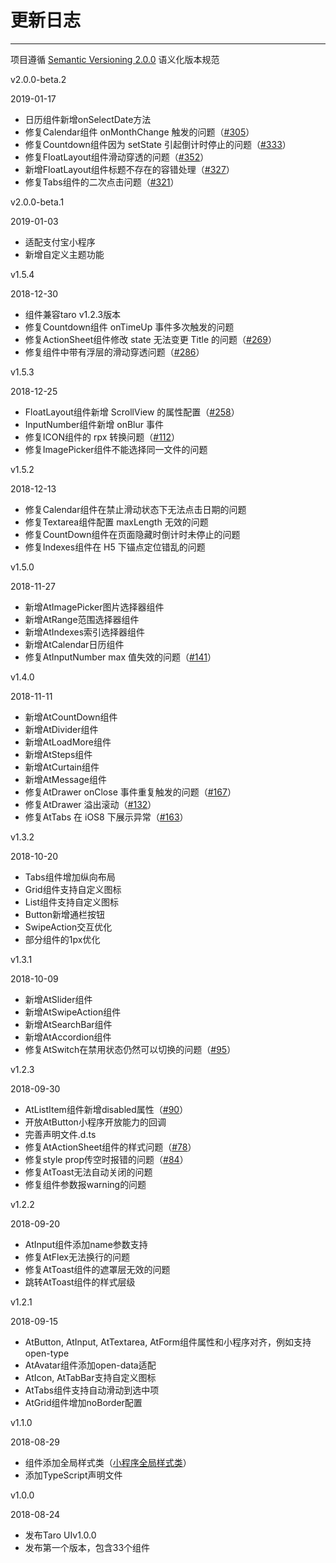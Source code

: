 
# 更新日志

----

项目遵循 [Semantic Versioning 2.0.0](http://semver.org/lang/zh-CN/) 语义化版本规范

<div class="row changelog">
  <div class="at-timeline">
    <div class="at-timeline__item at-timeline__item--default">
      <div class="at-timeline__tail"></div>
      <div class="at-timeline__dot"></div>
      <div class="at-timeline__content">
        <p class="head">v2.0.0-beta.2</p>
        <p class="time">
          <span>2019-01-17</span>
        </p>
        <ul class="content">
          <li>日历组件新增<span>onSelectDate</span>方法</li>
          <li>修复<span>Calendar</span>组件 onMonthChange 触发的问题（<a href="https://github.com/NervJS/taro-ui/issues/305">#305</a>）</li>
          <li>修复<span>Countdown</span>组件因为 setState 引起倒计时停止的问题（<a href="https://github.com/NervJS/taro-ui/issues/333">#333</a>）</li>
          <li>修复<span>FloatLayout</span>组件滑动穿透的问题（<a href="https://github.com/NervJS/taro-ui/issues/352">#352</a>）</li>
          <li>新增<span>FloatLayout</span>组件标题不存在的容错处理（<a href="https://github.com/NervJS/taro-ui/issues/327">#327</a>）</li>
          <li>修复<span>Tabs</span>组件的二次点击问题（<a href="https://github.com/NervJS/taro-ui/issues/321">#321</a>）</li>
        </ul>
      </div>
    </div>
    <div class="at-timeline__item at-timeline__item--custom at-timeline__item--error">
      <div class="at-timeline__tail"></div>
      <div class="at-timeline__dot">
        <i class="icon icon-award"></i>
      </div>
      <div class="at-timeline__content">
        <p class="head">v2.0.0-beta.1</p>
        <p class="time">
          <span>2019-01-03</span>
        </p>
        <ul class="content">
          <li>适配<span>支付宝小程序</span></li>
          <li>新增<span>自定义主题</span>功能</li>
        </ul>
      </div>
    </div>
    <div class="at-timeline__item at-timeline__item--default">
      <div class="at-timeline__tail"></div>
      <div class="at-timeline__dot"></div>
      <div class="at-timeline__content">
        <p class="head">v1.5.4</p>
        <p class="time">
          <span>2018-12-30</span>
        </p>
        <ul class="content">
          <li>组件兼容<span>taro v1.2.3</span>版本</li>
          <li>修复<span>Countdown</span>组件 onTimeUp 事件多次触发的问题</li>
          <li>修复<span>ActionSheet</span>组件修改 state 无法变更 Title 的问题（<a href="https://github.com/NervJS/taro-ui/issues/269">#269</a>）</li>
          <li>修复组件中带有浮层的滑动穿透问题（<a href="https://github.com/NervJS/taro-ui/issues/286">#286</a>）</li>
        </ul>
      </div>
    </div>
    <div class="at-timeline__item at-timeline__item--default">
      <div class="at-timeline__tail"></div>
      <div class="at-timeline__dot"></div>
      <div class="at-timeline__content">
        <p class="head">v1.5.3</p>
        <p class="time">
          <span>2018-12-25</span>
        </p>
        <ul class="content">
          <li><span>FloatLayout</span>组件新增 ScrollView 的属性配置（<a href="https://github.com/NervJS/taro-ui/issues/258">#258</a>）</li>
          <li><span>InputNumber</span>组件新增 onBlur 事件</li>
          <li>修复<span>ICON</span>组件的 rpx 转换问题（<a href="https://github.com/NervJS/taro-ui/issues/112">#112</a>）</li>
          <li>修复<span>ImagePicker</span>组件不能选择同一文件的问题</li>
        </ul>
      </div>
    </div>
    <div class="at-timeline__item at-timeline__item--default">
      <div class="at-timeline__tail"></div>
      <div class="at-timeline__dot"></div>
      <div class="at-timeline__content">
        <p class="head">v1.5.2</p>
        <p class="time">
          <span>2018-12-13</span>
        </p>
        <ul class="content">
          <li>修复<span>Calendar</span>组件在禁止滑动状态下无法点击日期的问题</li>
          <li>修复<span>Textarea</span>组件配置 maxLength 无效的问题</li>
          <li>修复<span>CountDown</span>组件在页面隐藏时倒计时未停止的问题</li>
          <li>修复<span>Indexes</span>组件在 H5 下锚点定位错乱的问题</li>
        </ul>
      </div>
    </div>
    <div class="at-timeline__item at-timeline__item--custom at-timeline__item--error">
      <div class="at-timeline__tail"></div>
      <div class="at-timeline__dot">
        <i class="icon icon-award"></i>
      </div>
      <div class="at-timeline__content">
        <p class="head">v1.5.0</p>
        <p class="time">
          <span>2018-11-27</span>
        </p>
        <ul class="content">
          <li>新增<span>AtImagePicker</span>图片选择器组件</li>
          <li>新增<span>AtRange</span>范围选择器组件</li>
          <li>新增<span>AtIndexes</span>索引选择器组件</li>
          <li>新增<span>AtCalendar</span>日历组件</li>
          <li>修复<span>AtInputNumber</span> max 值失效的问题（<a href="https://github.com/NervJS/taro-ui/issues/141">#141</a>）</li>
        </ul>
      </div>
    </div>
    <div class="at-timeline__item at-timeline__item--custom at-timeline__item--error">
      <div class="at-timeline__tail"></div>
      <div class="at-timeline__dot">
        <i class="icon icon-award"></i>
      </div>
      <div class="at-timeline__content">
        <p class="head">v1.4.0</p>
        <p class="time">
          <span>2018-11-11</span>
        </p>
        <ul class="content">
          <li>新增<span>AtCountDown</span>组件</li>
          <li>新增<span>AtDivider</span>组件</li>
          <li>新增<span>AtLoadMore</span>组件</li>
          <li>新增<span>AtSteps</span>组件</li>
          <li>新增<span>AtCurtain</span>组件</li>
          <li>新增<span>AtMessage</span>组件</li>
          <li>修复<span>AtDrawer</span> onClose 事件重复触发的问题（<a href="https://github.com/NervJS/taro-ui/issues/167">#167</a>）</li>
          <li>修复<span>AtDrawer</span> 溢出滚动（<a href="https://github.com/NervJS/taro-ui/issues/132">#132</a>）</li>
          <li>修复<span>AtTabs</span> 在 iOS8 下展示异常（<a href="https://github.com/NervJS/taro-ui/issues/163">#163</a>）</li>
        </ul>
      </div>
    </div>
    <div class="at-timeline__item at-timeline__item--default">
      <div class="at-timeline__tail"></div>
      <div class="at-timeline__dot"></div>
      <div class="at-timeline__content">
        <p class="head">v1.3.2</p>
        <p class="time">
          <span>2018-10-20</span>
        </p>
        <ul class="content">
          <li><span>Tabs</span>组件增加纵向布局</li>
          <li><span>Grid</span>组件支持自定义图标</li>
          <li><span>List</span>组件支持自定义图标</li>
          <li><span>Button</span>新增通栏按钮</li>
          <li><span>SwipeAction</span>交互优化</li>
          <li>部分组件的<span>1px</span>优化</li>
        </ul>
      </div>
    </div>
    <div class="at-timeline__item at-timeline__item--custom at-timeline__item--error">
      <div class="at-timeline__tail"></div>
      <div class="at-timeline__dot">
        <i class="icon icon-award"></i>
      </div>
      <div class="at-timeline__content">
        <p class="head">v1.3.1</p>
        <p class="time">
          <span>2018-10-09</span>
        </p>
        <ul class="content">
          <li>新增<span>AtSlider</span>组件</li>
          <li>新增<span>AtSwipeAction</span>组件</li>
          <li>新增<span>AtSearchBar</span>组件</li>
          <li>新增<span>AtAccordion</span>组件</li>
          <li>修复<span>AtSwitch</span>在禁用状态仍然可以切换的问题（<a href="https://github.com/NervJS/taro-ui/issues/95">#95</a>）</li>
        </ul>
      </div>
    </div>
    <div class="at-timeline__item at-timeline__item--default">
      <div class="at-timeline__tail"></div>
      <div class="at-timeline__dot"></div>
      <div class="at-timeline__content">
        <p class="head">v1.2.3</p>
        <p class="time">
          <span>2018-09-30</span>
        </p>
        <ul class="content">
          <li><span>AtListItem</span>组件新增<span>disabled</span>属性（<a href="https://github.com/NervJS/taro-ui/issues/90">#90</a>）</li>
          <li>开放<span>AtButton</span>小程序开放能力的回调</li>
          <li>完善声明文件<span>.d.ts</span></li>
          <li>修复<span>AtActionSheet</span>组件的样式问题（<a href="https://github.com/NervJS/taro-ui/issues/78">#78</a>）</li>
          <li>修复<span>style prop</span>传空时报错的问题（<a href="https://github.com/NervJS/taro-ui/issues/84">#84</a>） </li>
          <li>修复<span>AtToast</span>无法自动关闭的问题</li>
          <li>修复组件参数报<span>warning</span>的问题</li>
        </ul>
      </div>
    </div>
    <div class="at-timeline__item at-timeline__item--default">
      <div class="at-timeline__tail"></div>
      <div class="at-timeline__dot"></div>
      <div class="at-timeline__content">
        <p class="head">v1.2.2</p>
        <p class="time">
          <span>2018-09-20</span>
        </p>
        <ul class="content">
          <li><span>AtInput</span>组件添加<span>name</span>参数支持</li>
          <li>修复<span>AtFlex</span>无法换行的问题</li>
          <li>修复<span>AtToast</span>组件的遮罩层无效的问题</li>
          <li>跳转<span>AtToast</span>组件的样式层级</li>
        </ul>
      </div>
    </div>
    <div class="at-timeline__item at-timeline__item--default">
      <div class="at-timeline__tail"></div>
      <div class="at-timeline__dot"></div>
      <div class="at-timeline__content">
        <p class="head">v1.2.1</p>
        <p class="time">
          <span>2018-09-15</span>
        </p>
        <ul class="content">
          <li><span>AtButton</span>, <span>AtInput</span>, <span>AtTextarea</span>, <span>AtForm</span>组件属性和小程序对齐，例如支持<span>open-type</span></li>
          <li><span>AtAvatar</span>组件添加<span>open-data</span>适配</li>
          <li><span>AtIcon</span>, <span>AtTabBar</span>支持自定义图标</li>
          <li><span>AtTabs</span>组件支持自动滑动到选中项</li>
          <li><span>AtGrid</span>组件增加<span>noBorder</span>配置</li>
        </ul>
      </div>
    </div>
    <div class="at-timeline__item at-timeline__item--default">
      <div class="at-timeline__tail"></div>
      <div class="at-timeline__dot"></div>
      <div class="at-timeline__content">
        <p class="head">v1.1.0</p>
        <p class="time">
          <span>2018-08-29</span>
        </p>
        <ul class="content">
          <li>组件添加<span>全局样式类</span>（<a href="https://developers.weixin.qq.com/miniprogram/dev/framework/custom-component/wxml-wxss.html">小程序全局样式类</a>）</li>
          <li>添加<span>TypeScript</span>声明文件</li>
        </ul>
      </div>
    </div>
    <div class="at-timeline__item at-timeline__item--last at-timeline__item--custom at-timeline__item--error">
      <div class="at-timeline__tail"></div>
      <div class="at-timeline__dot">
        <i class="icon icon-award"></i>
      </div>
      <div class="at-timeline__content">
        <p class="head">v1.0.0</p>
        <p class="time">
          <span>2018-08-24</span>
        </p>
        <ul class="content">
          <li>发布<span>Taro UI</span>v1.0.0</li>
          <li>发布第一个版本，包含<span>33</span>个组件</li>
        </ul>
      </div>
    </div>
  </div>
</div>
